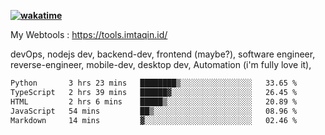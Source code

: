 **[![wakatime](https://wakatime.com/badge/user/87646243-158a-4241-a3cb-668e1fa2dbb8.svg)](https://wakatime.com/@87646243-158a-4241-a3cb-668e1fa2dbb8?style=plastic)**


My Webtools : https://tools.imtaqin.id/


devOps, nodejs dev, backend-dev, frontend (maybe?), software engineer, reverse-engineer, mobile-dev, desktop dev, Automation (i'm fully love it), 

<!--START_SECTION:waka-->

```txt
Python       3 hrs 23 mins   ████████▒░░░░░░░░░░░░░░░░   33.65 %
TypeScript   2 hrs 39 mins   ██████▓░░░░░░░░░░░░░░░░░░   26.45 %
HTML         2 hrs 6 mins    █████▒░░░░░░░░░░░░░░░░░░░   20.89 %
JavaScript   54 mins         ██▒░░░░░░░░░░░░░░░░░░░░░░   08.96 %
Markdown     14 mins         ▓░░░░░░░░░░░░░░░░░░░░░░░░   02.46 %
```

<!--END_SECTION:waka-->
